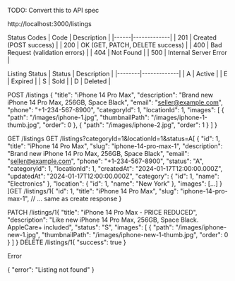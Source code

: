 TODO: Convert this to API spec

http://localhost:3000/listings

Status Codes
| Code | Description | |------|-------------| | 201 | Created (POST success) | | 200 | OK (GET, PATCH, DELETE success) | | 400 | Bad Request (validation errors) | | 404 | Not Found | | 500 | Internal Server Error |

Listing Status
| Status | Description | |--------|-------------| | A | Active | | E | Expired | | S | Sold | | D | Deleted |



POST /listings
{
  "title": "iPhone 14 Pro Max",
  "description": "Brand new iPhone 14 Pro Max, 256GB, Space Black",
  "email": "seller@example.com",
  "phone": "+1-234-567-8900",
  "categoryId": 1,
  "locationId": 1,
  "images": [
    {
      "path": "/images/iphone-1.jpg",
      "thumbnailPath": "/images/iphone-1-thumb.jpg",
      "order": 0
    },
    {
      "path": "/images/iphone-2.jpg",
      "order": 1
    }
  ]
}

GET /listings
GET /listings?categoryId=1&locationId=1&status=A[
  {
    "id": 1,
    "title": "iPhone 14 Pro Max",
    "slug": "iphone-14-pro-max-1",
    "description": "Brand new iPhone 14 Pro Max, 256GB, Space Black",
    "email": "seller@example.com",
    "phone": "+1-234-567-8900",
    "status": "A",
    "categoryId": 1,
    "locationId": 1,
    "createdAt": "2024-01-17T12:00:00.000Z",
    "updatedAt": "2024-01-17T12:00:00.000Z",
    "category": {
      "id": 1,
      "name": "Electronics"
    },
    "location": {
      "id": 1,
      "name": "New York"
    },
    "images": [...]
  }
]GET /listings/1{
  "id": 1,
  "title": "iPhone 14 Pro Max",
  "slug": "iphone-14-pro-max-1",
  // ... same as create response
}

PATCH /listings/1{
  "title": "iPhone 14 Pro Max - PRICE REDUCED",
  "description": "Like new iPhone 14 Pro Max, 256GB, Space Black. AppleCare+ included",
  "status": "S",
  "images": [
    {
      "path": "/images/iphone-new-1.jpg",
      "thumbnailPath": "/images/iphone-new-1-thumb.jpg",
      "order": 0
    }
  ]
}
DELETE /listings/1{
  "success": true
}

Error

{
  "error": "Listing not found"
}